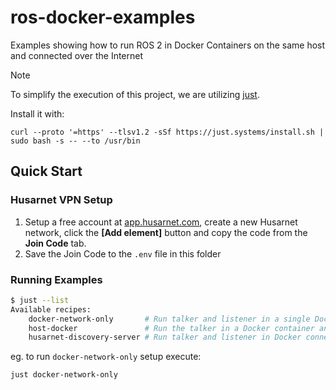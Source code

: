 # ros-docker-examples

Examples showing how to run ROS 2 in Docker Containers on the same host and connected over the Internet

> [!NOTE]
> To simplify the execution of this project, we are utilizing [just](https://github.com/casey/just).
>
> Install it with:
>
> ```
> curl --proto '=https' --tlsv1.2 -sSf https://just.systems/install.sh | sudo bash -s -- --to /usr/bin
> ```

## Quick Start

### Husarnet VPN Setup

1. Setup a free account at [app.husarnet.com](https://app.husarnet.com/), create a new Husarnet network, click the **[Add element]** button and copy the code from the **Join Code** tab.
2. Save the Join Code to the `.env` file in this folder

### Running Examples

```bash
$ just --list
Available recipes:
    docker-network-only       # Run talker and listener in a single Docker network - minimal example
    host-docker               # Run the talker in a Docker container and the listener on the host machine
    husarnet-discovery-server # Run talker and listener in Docker connected over the Internet with Husarnet VPN (Discovery Server Config)
```

eg. to run `docker-network-only` setup execute:

```bash
just docker-network-only
```